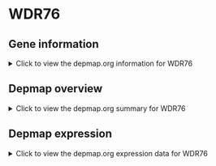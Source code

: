 <h1>WDR76</h1>

<h2>Gene information</h2>
<details>
  <summary>Click to view the depmap.org information for WDR76</summary>
  <iframe src="https://depmap.org/portal/gene/WDR76?tab=about" style="border:none;width:100%;height:800px"></iframe>
</details>

<h2>Depmap overview</h2>
<details>
  <summary>Click to view the depmap.org summary for WDR76</summary>
  <iframe src="https://depmap.org/portal/gene/WDR76?tab=overview" style="border:none;width:100%;height:800px"></iframe>
</details>

<h2>Depmap expression</h2>
<details>
  <summary>Click to view the depmap.org expression data for WDR76</summary>
  <iframe src="https://depmap.org/portal/gene/WDR76?tab=characterization" style="border:none;width:100%;height:800px"></iframe>
</details>


<!--
<h2>Reactome Pathway diagram</h2>
<details>
  <summary>Click to view Reactome pathway for WDR76</summary>
  PNAME
</details>
-->


